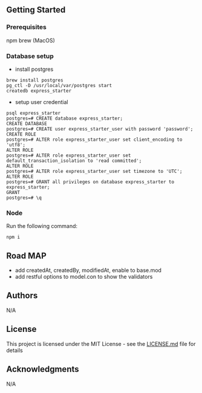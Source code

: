## Getting Started

### Prerequisites
npm
brew (MacOS)

### Database setup
* install postgres
```
brew install postgres
pg_ctl -D /usr/local/var/postgres start
createdb express_starter
```

* setup user credential
```
psql express_starter
postgres=# CREATE database express_starter;
CREATE DATABASE
postgres=# CREATE user express_starter_user with password 'password';
CREATE ROLE
postgres=# ALTER role express_starter_user set client_encoding to 'utf8';
ALTER ROLE
postgres=# ALTER role express_starter_user set default_transaction_isolation to 'read committed';
ALTER ROLE
postgres=# ALTER role express_starter_user set timezone to 'UTC';
ALTER ROLE
postgres=# GRANT all privileges on database express_starter to express_starter;
GRANT
postgres=# \q
```

### Node

Run the following command:

```
npm i
```

## Road MAP

* add createdAt, createdBy, modifiedAt, enable to base.mod
* add restful options to model.con to show the validators


## Authors

N/A

## License

This project is licensed under the MIT License - see the [LICENSE.md](LICENSE.md) file for details

## Acknowledgments

N/A
